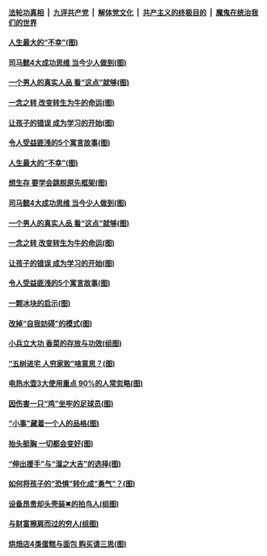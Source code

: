 

####  [法轮功真相](../../../../basic/blob/master/README.md?t=02191031) &nbsp;|&nbsp; [九评共产党](../../../../9ping.md/blob/master/README.md?t=02191031) &nbsp;|&nbsp; [解体党文化](../../../../jtdwh.md/blob/master/README.md?t=02191031)  &nbsp;|&nbsp; [共产主义的终极目的](../../../../gczydzjmd.md/blob/master/README.md?t=02191031) &nbsp;|&nbsp; [魔鬼在统治我们的世界](../../../../mgztzwmdsj.md/blob/master/README.md?t=02191031) 

#### [人生最大的“不幸”(图)](../pages/p8/962745.md?t=02191031) 

#### [司马懿4大成功思维 当今少人做到(图)](../pages/p8/962919.md?t=02191031) 

#### [一个男人的真实人品 看“这点”就够(图)](../pages/p8/962894.md?t=02191031) 

#### [一念之转 改变转生为牛的命运(图)](../pages/p8/962763.md?t=02191031) 

#### [让孩子的错误 成为学习的开始(图)](../pages/p8/962818.md?t=02191031) 

#### [令人受益匪浅的5个寓言故事(图)](../pages/p8/962739.md?t=02191031) 

#### [人生最大的“不幸”(图)](../pages/p8/962745.md?t=02191031) 

#### [想生存 要学会跳脱原先框架(图)](../pages/p8/962935.md?t=02191031) 

#### [司马懿4大成功思维 当今少人做到(图)](../pages/p8/962919.md?t=02191031) 

#### [一个男人的真实人品 看“这点”就够(图)](../pages/p8/962894.md?t=02191031) 

#### [一念之转 改变转生为牛的命运(图)](../pages/p8/962763.md?t=02191031) 

#### [让孩子的错误 成为学习的开始(图)](../pages/p8/962818.md?t=02191031) 

#### [令人受益匪浅的5个寓言故事(图)](../pages/p8/962739.md?t=02191031) 

#### [一颗冰块的启示(图)](../pages/p8/962707.md?t=02191031) 

#### [改掉“自我妨碍”的模式(图)](../pages/p8/962702.md?t=02191031) 

#### [小兵立大功 香菜的存放与功效(组图)](../pages/p8/962646.md?t=02191031) 

#### [“五树进宅 人穷家败”啥意思？(图)](../pages/p8/962665.md?t=02191031) 

#### [电热水壶3大使用重点 90%的人常忽略(图)](../pages/p8/962591.md?t=02191031) 

#### [因伤害一只“鸡”坐牢的足球员(图)](../pages/p8/962001.md?t=02191031) 

#### [“小事”藏着一个人的品格(图)](../pages/p8/962556.md?t=02191031) 

#### [抬头挺胸 一切都会变好(图)](../pages/p8/962473.md?t=02191031) 

#### [“伸出援手”与“溜之大吉”的选择(图)](../pages/p8/962022.md?t=02191031) 

#### [如何将孩子的“恐惧”转化成“勇气”？(图)](../pages/p8/962464.md?t=02191031) 

#### [设备昂贵却头壳装✖的拍鸟人(组图)](../pages/p8/962402.md?t=02191031) 

#### [与财富擦肩而过的穷人(组图)](../pages/p8/962248.md?t=02191031) 

#### [烘焙店4类蛋糕与面包 购买请三思(图)](../pages/p8/961995.md?t=02191031) 

